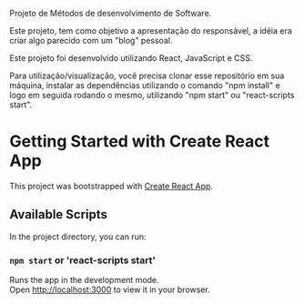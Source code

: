 Projeto de Métodos de desenvolvimento de Software.

Este projeto, tem como objetivo a apresentação do responsável, a idéia era criar algo parecido com um "blog" pessoal.

Este projeto foi desenvolvido utilizando React, JavaScript e CSS.

Para utilização/visualização, você precisa clonar esse repositório em sua máquina, instalar as dependências utilizando o comando "npm install" e logo em seguida rodando o mesmo, utilizando "npm start" ou "react-scripts start".

# Getting Started with Create React App

This project was bootstrapped with [Create React App](https://github.com/facebook/create-react-app).

## Available Scripts

In the project directory, you can run:

### `npm start` or 'react-scripts start'

Runs the app in the development mode.\
Open [http://localhost:3000](http://localhost:3000) to view it in your browser.

